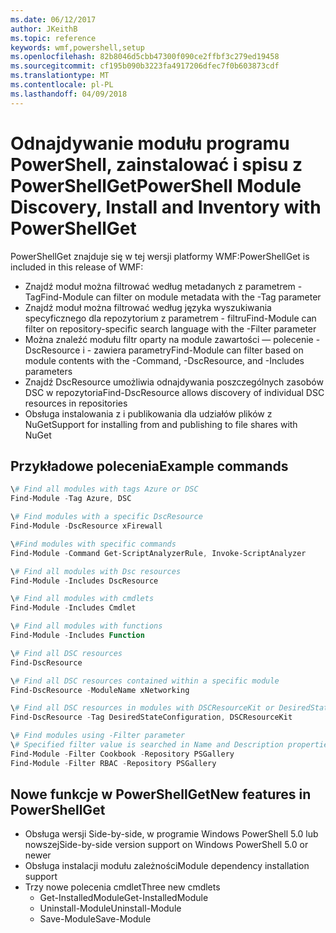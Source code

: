 ```yaml
---
ms.date: 06/12/2017
author: JKeithB
ms.topic: reference
keywords: wmf,powershell,setup
ms.openlocfilehash: 82b8046d5cbb47300f090ce2ffbf3c279ed19458
ms.sourcegitcommit: cf195b090b3223fa4917206dfec7f0b603873cdf
ms.translationtype: MT
ms.contentlocale: pl-PL
ms.lasthandoff: 04/09/2018
---
```

# <a name="powershell-module-discovery-install-and-inventory-with-powershellget"></a><span data-ttu-id="1a6fe-102">Odnajdywanie modułu programu PowerShell, zainstalować i spisu z PowerShellGet</span><span class="sxs-lookup"><span data-stu-id="1a6fe-102">PowerShell Module Discovery, Install and Inventory with PowerShellGet</span></span>

<span data-ttu-id="1a6fe-103">PowerShellGet znajduje się w tej wersji platformy WMF:</span><span class="sxs-lookup"><span data-stu-id="1a6fe-103">PowerShellGet is included in this release of WMF:</span></span>
-   <span data-ttu-id="1a6fe-104">Znajdź moduł można filtrować według metadanych z parametrem - Tag</span><span class="sxs-lookup"><span data-stu-id="1a6fe-104">Find-Module can filter on module metadata with the -Tag parameter</span></span>
-   <span data-ttu-id="1a6fe-105">Znajdź moduł można filtrować według języka wyszukiwania specyficznego dla repozytorium z parametrem - filtru</span><span class="sxs-lookup"><span data-stu-id="1a6fe-105">Find-Module can filter on repository-specific search language with the -Filter parameter</span></span>
-   <span data-ttu-id="1a6fe-106">Można znaleźć modułu filtr oparty na module zawartości — polecenie - DscResource i - zawiera parametry</span><span class="sxs-lookup"><span data-stu-id="1a6fe-106">Find-Module can filter based on module contents with the -Command, -DscResource, and -Includes parameters</span></span>
-   <span data-ttu-id="1a6fe-107">Znajdź DscResource umożliwia odnajdywania poszczególnych zasobów DSC w repozytoria</span><span class="sxs-lookup"><span data-stu-id="1a6fe-107">Find-DscResource allows discovery of individual DSC resources in repositories</span></span>
-   <span data-ttu-id="1a6fe-108">Obsługa instalowania z i publikowania dla udziałów plików z NuGet</span><span class="sxs-lookup"><span data-stu-id="1a6fe-108">Support for installing from and publishing to file shares with NuGet</span></span>

## <a name="example-commands"></a><span data-ttu-id="1a6fe-109">Przykładowe polecenia</span><span class="sxs-lookup"><span data-stu-id="1a6fe-109">Example commands</span></span>
```powershell
\# Find all modules with tags Azure or DSC
Find-Module -Tag Azure, DSC

\# Find modules with a specific DscResource
Find-Module -DscResource xFirewall

\#Find modules with specific commands
Find-Module -Command Get-ScriptAnalyzerRule, Invoke-ScriptAnalyzer

\# Find all modules with Dsc resources
Find-Module -Includes DscResource

\# Find all modules with cmdlets
Find-Module -Includes Cmdlet

\# Find all modules with functions
Find-Module -Includes Function

\# Find all DSC resources
Find-DscResource

\# Find all DSC resources contained within a specific module
Find-DscResource -ModuleName xNetworking

\# Find all DSC resources in modules with DSCResourceKit or DesiredStateConfiguration
Find-DscResource -Tag DesiredStateConfiguration, DSCResourceKit

\# Find modules using -Filter parameter
\# Specified filter value is searched in Name and Description properties
Find-Module -Filter Cookbook -Repository PSGallery
Find-Module -Filter RBAC -Repository PSGallery
```

## <a name="new-features-in-powershellget"></a><span data-ttu-id="1a6fe-110">Nowe funkcje w PowerShellGet</span><span class="sxs-lookup"><span data-stu-id="1a6fe-110">New features in PowerShellGet</span></span>
-   <span data-ttu-id="1a6fe-111">Obsługa wersji Side-by-side, w programie Windows PowerShell 5.0 lub nowszej</span><span class="sxs-lookup"><span data-stu-id="1a6fe-111">Side-by-side version support on Windows PowerShell 5.0 or newer</span></span>
-   <span data-ttu-id="1a6fe-112">Obsługa instalacji modułu zależności</span><span class="sxs-lookup"><span data-stu-id="1a6fe-112">Module dependency installation support</span></span>
-   <span data-ttu-id="1a6fe-113">Trzy nowe polecenia cmdlet</span><span class="sxs-lookup"><span data-stu-id="1a6fe-113">Three new cmdlets</span></span>
    -   <span data-ttu-id="1a6fe-114">Get-InstalledModule</span><span class="sxs-lookup"><span data-stu-id="1a6fe-114">Get-InstalledModule</span></span>
    -   <span data-ttu-id="1a6fe-115">Uninstall-Module</span><span class="sxs-lookup"><span data-stu-id="1a6fe-115">Uninstall-Module</span></span>
    -   <span data-ttu-id="1a6fe-116">Save-Module</span><span class="sxs-lookup"><span data-stu-id="1a6fe-116">Save-Module</span></span>